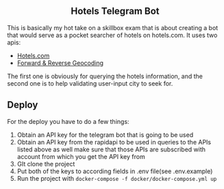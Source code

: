 <center><h2>Hotels Telegram Bot</h2></center>
This is basically my hot take on a skillbox exam that is about creating a bot that would serve as a pocket searcher of hotels on hotels.com. It uses two apis:

- [Hotels.com](https://rapidapi.com/apidojo/api/hotels4/)
- [Forward & Reverse Geocoding](https://rapidapi.com/GeocodeSupport/api/forward-reverse-geocoding)

The first one is obviously for querying the hotels information, and the second one is to help validating user-input city to seek for.

## Deploy

For the deploy you have to do a few things:
1. Obtain an API key for the telegram bot that is going to be used
2. Obtain an API key from the rapidapi to be used in queries to the APIs listed above as well make sure that those APIs are subscribed with account from which you get the API key from
3. GIt clone the project
4. Put both of the keys to according fields in .env file(see .env.example)
5. Run the project with `docker-compose -f docker/docker-compose.yml up`

